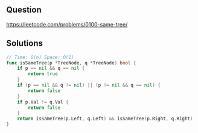 ## Question

https://leetcode.com/problems/0100-same-tree/

## Solutions

```go
// Time: O(n) Space: O(1)
func isSameTree(p *TreeNode, q *TreeNode) bool {
	if p == nil && q == nil {
		return true
	}
	if (p == nil && q != nil) || (p != nil && q == nil) {
		return false
	}
	if p.Val != q.Val {
		return false
	}
	return isSameTree(p.Left, q.Left) && isSameTree(p.Right, q.Right)
}
```
